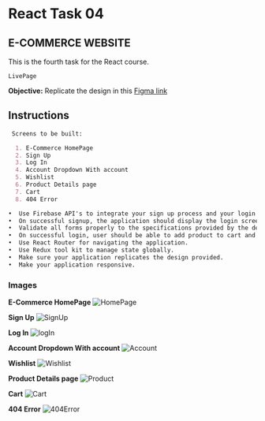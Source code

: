 # React Task 04

## E-COMMERCE WEBSITE

This is the fourth task for the React course.

`LivePage`

**Objective:**
Replicate the design in this [Figma link](https://www.figma.com/design/ydkmBK3NiLlIJnK9TGIXhE/Full-E-Commerce-Website-UI-UX-Design-(Community)?node-id=193-4066&t=Kuv9sXV0bFIlOa05-0)

## Instructions

```markdown
 Screens to be built:

  1. E-Commerce HomePage
  2. Sign Up
  3. Log In
  4. Account Dropdown With account
  5. Wishlist
  6. Product Details page
  7. Cart
  8. 404 Error

•  Use Firebase API's to integrate your sign up process and your login process.
•  On successful signup, the application should display the login screen.
•  Validate all forms properly to the specifications provided by the design.
•  On successful login, user should be able to add product to cart and also view the content of their cart.
•  Use React Router for navigating the application.
•  Use Redux tool kit to manage state globally.
•  Make sure your application replicates the design provided.
•  Make your application responsive.

```

### Images

**E-Commerce HomePage**
![HomePage](../taskSamples/react_task_04/homePage.png)

**Sign Up**
![SignUp](../taskSamples/react_task_04/signUp.png)

**Log In**
![logIn](../taskSamples/react_task_04/logIn.png)

**Account Dropdown With account**
![Account](../taskSamples/react_task_04/account.png)

**Wishlist**
![Wishlist](../taskSamples/react_task_04/wishlist.png)

**Product Details page**
![Product](../taskSamples/react_task_04/productDetails.png)

**Cart**
![Cart](../taskSamples/react_task_04/cart.png)

**404 Error**
![404Error](../taskSamples/react_task_04/error404.png)
